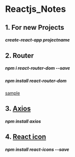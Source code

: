 # Reactjs_Notes

## 1. For new Projects
##### create-react-app projectname

## 2. Router
##### npm i react-router-dom --save
##### npm install react-router-dom
[sample](https://github.com/sunnyprime/Reactjs_Notes/blob/master/Router.md)


## 3. [Axios](https://www.npmjs.com/package/axios)
##### npm install axios


 
 ## 4. [React icon](https://react-icons.netlify.com/#/)
 ##### npm install react-icons --save
 
 
 
